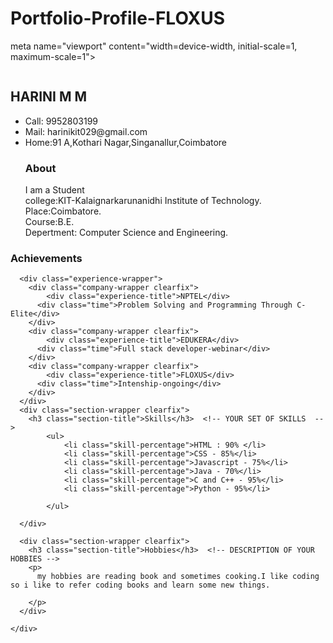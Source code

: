 # Portfolio-Profile-FLOXUS
meta name="viewport" content="width=device-width, initial-scale=1, maximum-scale=1">
<div class="resume-wrapper">
	<section class="profile section-padding">
		<div class="container">
			<div class="picture-resume-wrapper">
        <div class="picture-resume">
        <span><img src="https://s3.amazonaws.com/uifaces/faces/twitter/jsa/128.jpg" alt="" /></span>
</svg-->
      </div>
         <div class="clearfix"></div>
 </div>
      <div class="name-wrapper">
        <h1> HARINI M M</h1><!-- YOUR NAME AND LAST NAME  -->
      </div>
      <div class="clearfix"></div>
      <div class="contact-info clearfix">
      <ul class="list-titles">
      		<li>Call: 9952803199</li>
      		<li>Mail: harinikit029@gmail.com</li>
      		<li>Home:91 A,Kothari Nagar,Singanallur,Coimbatore</li>
      </ul>
        <ul class="list-titles">
          <h3 class="experience-title">About</h3>
      		<p> 
            I am a Student<br>
            college:KIT-Kalaignarkarunanidhi Institute of Technology.<br>Place:Coimbatore.<br>Course:B.E.<br>Depertment: Computer Science and Engineering.
          </p>
      	</ul>
		</div>
	</section>
  
  <section class="experience section-padding">
  	<div class="container">
  		<h3 class="experience-title">Achievements</h3>
      
      <div class="experience-wrapper">
      	<div class="company-wrapper clearfix">
      		<div class="experience-title">NPTEL</div> 
          <div class="time">Problem Solving and Programming Through C-Elite</div> 
      	</div>
        <div class="company-wrapper clearfix">
      		<div class="experience-title">EDUKERA</div> 
          <div class="time">Full stack developer-webinar</div> 
      	</div>
        <div class="company-wrapper clearfix">
      		<div class="experience-title">FLOXUS</div> 
          <div class="time">Intenship-ongoing</div> 
      	</div> 
      </div>
      <div class="section-wrapper clearfix">
      	<h3 class="section-title">Skills</h3>  <!-- YOUR SET OF SKILLS  -->
        	<ul>
        		<li class="skill-percentage">HTML : 90% </li>
        		<li class="skill-percentage">CSS - 85%</li>
        		<li class="skill-percentage">Javascript - 75%</li>
        		<li class="skill-percentage">Java - 70%</li>
        		<li class="skill-percentage">C and C++ - 95%</li>
        		<li class="skill-percentage">Python - 95%</li>
            
        	</ul>
        
      </div>
      
      <div class="section-wrapper clearfix">
        <h3 class="section-title">Hobbies</h3>  <!-- DESCRIPTION OF YOUR HOBBIES -->
        <p> 
          my hobbies are reading book and sometimes cooking.I like coding so i like to refer coding books and learn some new things.
        
        </p>
      </div>
      
  	</div>
  </section>
  
  <div class="clearfix"></div>
</div>
